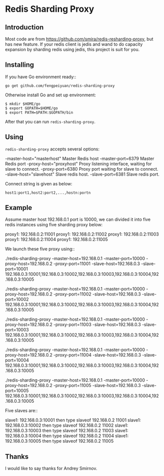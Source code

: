 Redis Sharding Proxy
======================


Introduction
------------

Most code are from https://github.com/smira/redis-resharding-proxy, but has new feature.
If your redis client is jedis and wand to do capacity expansion by sharding redis using jedis, this project is suit for you. 


Installing
-------------------

If you have Go environment ready::

    go get github.com/fengpeiyuan/redis-sharding-proxy

Otherwise install Go and set up environment:

    $ mkdir $HOME/go
    $ export GOPATH=$HOME/go
    $ export PATH=$PATH:$GOPATH/bin

After that you can run ``redis-sharding-proxy``.

Using
-----

``redis-sharding-proxy`` accepts several options:

  -master-host="masterhost"     Master Redis host
  -master-port=6379             Master Redis port
  -proxy-host="proxyhost"       Proxy listening interface, waiting for slave to connect.
  -proxy-port=6380              Proxy port waiting for slave to connect.
  -slave-host="slavehost"       Slave redis host.
  -slave-port=6381              Slave redis port.

Connect string is given as below:

    host1:port1,host2:port2,...,hostn:portn

Example
-------

Assume master host 192.168.0.1 port is 10000, we can divided it into five redis instances using five sharding proxy below:

proxy1: 192.168.0.2:11001
proxy1: 192.168.0.2:11002
proxy1: 192.168.0.2:11003
proxy1: 192.168.0.2:11004
proxy1: 192.168.0.2:11005

We launch these five proxy using::

./redis-sharding-proxy -master-host=192.168.0.1 -master-port=10000 -proxy-host=192.168.0.2 -proxy-port=11001 -slave-host=192.168.0.3 -slave-port=10001 192.168.0.3:10001,192.168.0.3:10002,192.168.0.3:10003,192.168.0.3:10004,192.168.0.3:10005

./redis-sharding-proxy -master-host=192.168.0.1 -master-port=10000 -proxy-host=192.168.0.2 -proxy-port=11002 -slave-host=192.168.0.3 -slave-port=10002 192.168.0.3:10001,192.168.0.3:10002,192.168.0.3:10003,192.168.0.3:10004,192.168.0.3:10005

./redis-sharding-proxy -master-host=192.168.0.1 -master-port=10000 -proxy-host=192.168.0.2 -proxy-port=11003 -slave-host=192.168.0.3 -slave-port=10003 192.168.0.3:10001,192.168.0.3:10002,192.168.0.3:10003,192.168.0.3:10004,192.168.0.3:10005

./redis-sharding-proxy -master-host=192.168.0.1 -master-port=10000 -proxy-host=192.168.0.2 -proxy-port=11004 -slave-host=192.168.0.3 -slave-port=10004 192.168.0.3:10001,192.168.0.3:10002,192.168.0.3:10003,192.168.0.3:10004,192.168.0.3:10005

./redis-sharding-proxy -master-host=192.168.0.1 -master-port=10000 -proxy-host=192.168.0.2 -proxy-port=11005 -slave-host=192.168.0.3 -slave-port=10005 192.168.0.3:10001,192.168.0.3:10002,192.168.0.3:10003,192.168.0.3:10004,192.168.0.3:10005

Five slaves are::

slave1: 192.168.0.3:10001 then type slaveof 192.168.0.2 11001
slave1: 192.168.0.3:10002 then type slaveof 192.168.0.2 11002
slave1: 192.168.0.3:10003 then type slaveof 192.168.0.2 11003
slave1: 192.168.0.3:10004 then type slaveof 192.168.0.2 11004
slave1: 192.168.0.3:10005 then type slaveof 192.168.0.2 11005




Thanks
------

I would like to say thanks for Andrey Smirnov.


